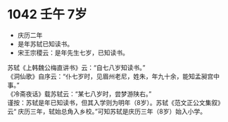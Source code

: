 # 1042 壬午 7岁
- 庆历二年  
- 是年苏轼已知读书。 
- 宋王宗稷云：是年先生七岁，已知读书。 

苏轼《上韩魏公梅直讲书》云：“自七八岁知读书。”  
《洞仙歌》自序云：“仆七岁时，见眉州老尼，姓朱，年九十余，能知孟昶宫中事。”  
《冷斋夜话》载苏轼云：“某七八岁时，尝梦游陕右。”   
谨按：苏轼是年已知读书，但其入学则为明年（8岁）。苏轼《范文正公文集叙》云“ 庆历三年，轼始总角入乡校。”可知苏轼是庆历三年（8岁）始入小学。 
